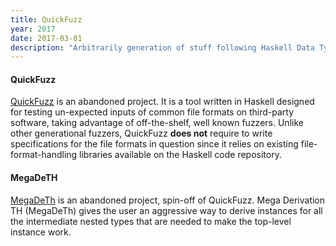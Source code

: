 ```yaml
---
title: QuickFuzz
year: 2017
date: 2017-03-01
description: "Arbitrarily generation of stuff following Haskell Data Types."
---
```

#### QuickFuzz

[QuickFuzz](https://github.com/CIFASIS/QuickFuzz) is an abandoned project. It is a tool written in Haskell
designed for testing un-expected inputs of common file formats on third-party
software, taking advantage of off-the-shelf, well known fuzzers. Unlike other
generational fuzzers, QuickFuzz **does not** require to write specifications for the
file formats in question since it relies on existing file-format-handling
libraries available on the Haskell code repository.

#### MegaDeTH

[MegaDeTh](https://github.com/CIFASIS/Megadeth) is an abandoned project, spin-off of QuickFuzz.
Mega Derivation TH (MegaDeTh) gives the user an aggressive way to derive
instances for all the intermediate nested types that are needed to make the
top-level instance work.

